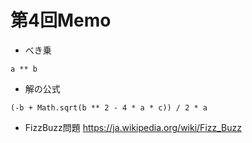 第4回Memo
=========
* べき乗
```
a ** b
```
* 解の公式
```
(-b + Math.sqrt(b ** 2 - 4 * a * c)) / 2 * a
```
* FizzBuzz問題
https://ja.wikipedia.org/wiki/Fizz_Buzz
